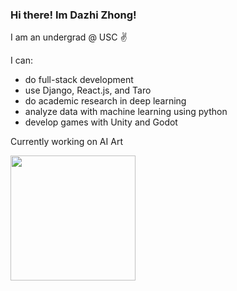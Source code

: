 ### Hi there! Im Dazhi Zhong! 

I am an undergrad @ USC ✌️

I can:

* do full-stack development
* use Django, React.js, and Taro
* do academic research in deep learning
* analyze data with machine learning using python 
* develop games with Unity and Godot


<!-- I love:

* learning new stuff
* programming/coding
* singing
* making art 
* my friends :) -->

Currently working on AI Art

<!-- <img src="Sticker_hut_v1.png" width="300" height="300"> -->

<img src="https://user-images.githubusercontent.com/48539523/145904918-2ee2112d-92f9-4337-89e2-14056da23839.mp4" width="200" height="200">






